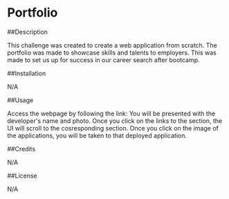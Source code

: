 # Portfolio

##Description

This challenge was created to create a web application from scratch. The portfolio was made to showcase skills and talents to employers. This was made to set us up for success in our career search after bootcamp. 


##Installation

N/A

##Usage

Access the webpage by following the link: 
You will be presented with the developer's name and photo. Once you click on the links to the section, the UI will scroll to the cosresponding section.  Once you click on the image of the applications, you will be taken to that deployed application. 

##Credits

N/A

##License

N/A
